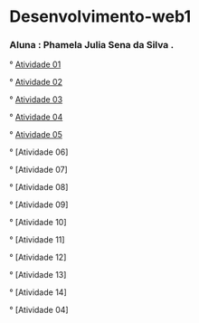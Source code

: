 # Desenvolvimento-web1

### Aluna : Phamela Julia Sena da Silva .

° [Atividade 01](https://phamelajulia.github.io/atividade01/)

° [Atividade 02](https://phamelajulia.github.io/atividade-02/)

° [Atividade 03](https://phamelajulia.github.io/atividade-03/)

° [Atividade 04](https://phamelajulia.github.io/atividade-04/)

° [Atividade 05]( https://phamelajulia.github.io/atividade-05/)

° [Atividade 06]

° [Atividade 07]

° [Atividade 08]

° [Atividade 09]

° [Atividade 10]

° [Atividade 11]

° [Atividade 12]

° [Atividade 13]

° [Atividade 14]

° [Atividade 04]
